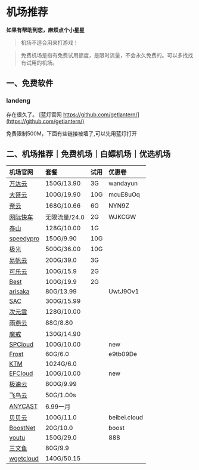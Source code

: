 # 机场推荐

**如果有帮助到您，麻烦点个小星星**

> 机场不适合用来打游戏！

> 免费机场是指有免费试用额度，是限时流量，不会永久免费的。可以多找找有试用的机场。

## 一、免费软件

### landeng

存在很久了。
[蓝灯官网 https://github.com/getlantern/](https://github.com/getlantern/)

免费限制500M，下面有些链接被墙了,可以先用蓝灯打开

## 二、机场推荐｜免费机场｜白嫖机场｜优选机场

| 机场官网                                                            | 套餐          | 试用 | 优惠卷       |
|:------------------------------------------------------------------- |:------------- |:---- |:------------ |
| [万达云](https://app.wdycenter.com/register?code=XfGOTwtN)          | 150G/13.90    | 3G   | wandayun     |
| [大哥云](https://dageyun.net/#/register?code=fOd4iIBS)              | 100G/19.90    | 10G  | mcuE8uOq     |
| [奈云](https://www.v2ny.com/#/register?code=ofpW4SJO)               | 168G/10.66    | 6G   | NYN9Z        |
| [网际快车](https://wjkc123.com?c=UZLFXK)                            | 无限流量/24.0 | 2G   | WJKCGW       |
| [泰山](https://hkcdn.ts123.cc/register?code=EwI5mXc1)               | 128G/10.00    | 1G   |              |
| [speedypro](https://cloud.speedypro.xyz/#/register?code=VghvQMhn)   | 150G/9.90     | 10G  |              |
| [极光](https://jgjs02.com/#/register?code=CdRuHz75)                 | 500G/36.00    | 10G  |              |
| [易帆云](https://yifancloud.one/auth/register?code=txYm)            | 200G/39.0     | 3G   |              |
| [可乐云](https://wvv.colac.store/#/register?code=jsbaghKi)          | 100G/15.9     | 2G   |              |
| [Best](https://go.invitevp.com/#/register?code=ZvZUM9q9)            | 100G/19.9     | 2G   |              |
| [arisaka](https://arisaka.io/#/register?code=XKUBhGF7)              | 80G/13.99     |      | UwtJ9Ov1     |
| [SAC](https://hk.sacjs.host/#/register?code=Azo1hoOW)               | 300G/15.99    |      |              |
| [次元雲](https://go.ciyy.top/#/register?code=lSelrOjz)              | 128G/10.00    |      |              |
| [雨燕云](https://yuyan.online/#/register?code=TrtX5iyV)             | 88G/8.80      |      |              |
| [魔戒](https://www.mojie.me/#/register?code=28wONxaP)               | 130G/14.90    |      |              |
| [SPCloud](https://invite.spcloud.vip/#/register?code=J7x5qMjS)      | 100G/10.00    |      | new          |
| [Frost](https://www.twilightfrost.top/#/register?code=MSaL5ApM)     | 60G/6.0       |      | e9tb09De     |
| [KTM](https://ktmcloud.link/#/register?code=CH097xrs)               | 1024G/6.0     |      |              |
| [EFCloud](https://inv.easyfastcloud.com/#/register?code=HErtooGt)   | 100G/10.00    |      | new          |
| [极速云](https://w1.lypyf.com/#/register?code=la2j0q6x)             | 800G/9.99     |      |              |
| [飞鸟云](https://feiniaoyun.xyz/#/register?code=DiIfNEWC)           | 50G/1.00s     |      |              |
| [ANYCAST](http://s.chinagrp.com/share/rqxrr9)                       | 6.99一月      |      |              |
| [贝贝云](https://beibei.cloud/?path=register&code=0yPev506)         | 100G/11.0     |      | beibei.cloud |
| [BoostNet](https://boostnet1.com/register?code=f1uP7Gc4)            | 20G/10.0      |      | boost        |
| [youtu](https://link1.youtu6.shop/register?aff=fzKbu4xp)            | 150G/29.0     |      | 888          |
| [三文鱼](https://usera.swyvpn.me/register?code=hd2JDToT)            | 80G/9.9       |      |              |
| [wgetcloud](https://invite.wgetcloud.ltd/auth/register?code=WMrh7B) | 140G/50.15   |      |              |
